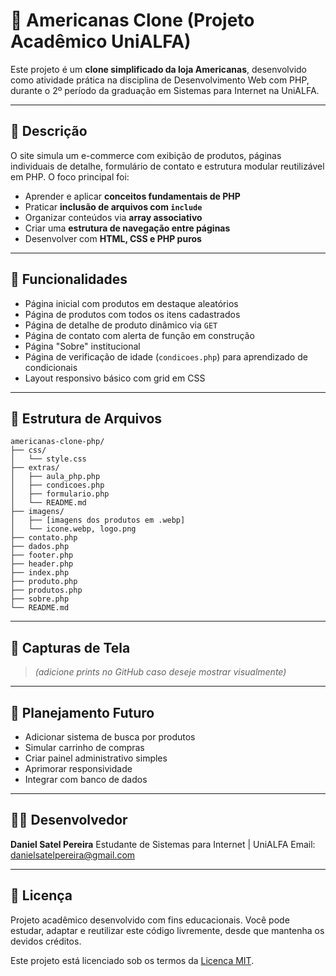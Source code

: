 # 🛒 Americanas Clone (Projeto Acadêmico UniALFA)

Este projeto é um **clone simplificado da loja Americanas**, desenvolvido como atividade prática na disciplina de Desenvolvimento Web com PHP, durante o 2º período da graduação em Sistemas para Internet na UniALFA.

---

## 📌 Descrição

O site simula um e-commerce com exibição de produtos, páginas individuais de detalhe, formulário de contato e estrutura modular reutilizável em PHP. O foco principal foi:

- Aprender e aplicar **conceitos fundamentais de PHP**
- Praticar **inclusão de arquivos com `include`**
- Organizar conteúdos via **array associativo**
- Criar uma **estrutura de navegação entre páginas**
- Desenvolver com **HTML, CSS e PHP puros**

---

## 🧱 Funcionalidades

- Página inicial com produtos em destaque aleatórios
- Página de produtos com todos os itens cadastrados
- Página de detalhe de produto dinâmico via `GET`
- Página de contato com alerta de função em construção
- Página "Sobre" institucional
- Página de verificação de idade (`condicoes.php`) para aprendizado de condicionais
- Layout responsivo básico com grid em CSS

---

## 📁 Estrutura de Arquivos

```
americanas-clone-php/
├── css/
│   └── style.css
├── extras/
│   ├── aula_php.php
│   ├── condicoes.php
│   ├── formulario.php
│   └── README.md
├── imagens/
│   ├── [imagens dos produtos em .webp]
│   └── icone.webp, logo.png
├── contato.php
├── dados.php
├── footer.php
├── header.php
├── index.php
├── produto.php
├── produtos.php
├── sobre.php
└── README.md

```

---

## 📸 Capturas de Tela

> *(adicione prints no GitHub caso deseje mostrar visualmente)*

---

## 🚧 Planejamento Futuro

- Adicionar sistema de busca por produtos
- Simular carrinho de compras
- Criar painel administrativo simples
- Aprimorar responsividade
- Integrar com banco de dados

---

## 👨‍💻 Desenvolvedor

**Daniel Satel Pereira**
Estudante de Sistemas para Internet | UniALFA
Email: [danielsatelpereira@gmail.com](mailto:danielsatelpereira@gmail.com)

---

## 📄 Licença

Projeto acadêmico desenvolvido com fins educacionais.
Você pode estudar, adaptar e reutilizar este código livremente, desde que mantenha os devidos créditos.

Este projeto está licenciado sob os termos da [Licença MIT](../../LICENSE.txt).
